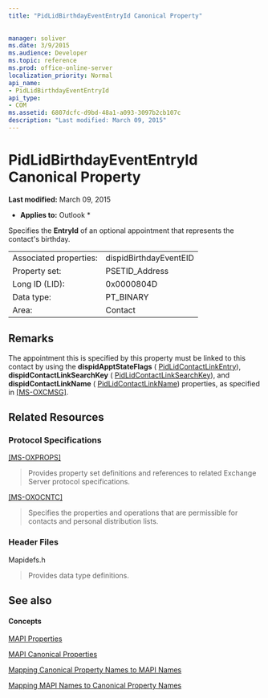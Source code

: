 ```yaml
---
title: "PidLidBirthdayEventEntryId Canonical Property"
 
 
manager: soliver
ms.date: 3/9/2015
ms.audience: Developer
ms.topic: reference
ms.prod: office-online-server
localization_priority: Normal
api_name:
- PidLidBirthdayEventEntryId
api_type:
- COM
ms.assetid: 6807dcfc-d9bd-48a1-a093-3097b2cb107c
description: "Last modified: March 09, 2015"
---
```


# PidLidBirthdayEventEntryId Canonical Property

 **Last modified:** March 09, 2015 
  
 * **Applies to:** Outlook * 
  
Specifies the **EntryId** of an optional appointment that represents the contact's birthday. 
  
|||
|:-----|:-----|
|Associated properties:  <br/> |dispidBirthdayEventEID  <br/> |
|Property set:  <br/> |PSETID_Address  <br/> |
|Long ID (LID):  <br/> |0x0000804D  <br/> |
|Data type:  <br/> |PT_BINARY  <br/> |
|Area:  <br/> |Contact  <br/> |
   
## Remarks

The appointment this is specified by this property must be linked to this contact by using the **dispidApptStateFlags** ( [PidLidContactLinkEntry](pidlidcontactlinkentry-canonical-property.md)), **dispidContactLinkSearchKey** ( [PidLidContactLinkSearchKey](pidlidcontactlinksearchkey-canonical-property.md)), and **dispidContactLinkName** ( [PidLidContactLinkName](pidlidcontactlinkname-canonical-property.md)) properties, as specified in [[MS-OXCMSG]](http://msdn.microsoft.com/library/7fd7ec40-deec-4c06-9493-1bc06b349682%28Office.15%29.aspx).
  
## Related Resources

### Protocol Specifications

[[MS-OXPROPS]](http://msdn.microsoft.com/library/f6ab1613-aefe-447d-a49c-18217230b148%28Office.15%29.aspx)
  
> Provides property set definitions and references to related Exchange Server protocol specifications.
    
[[MS-OXOCNTC]](http://msdn.microsoft.com/library/9b636532-9150-4836-9635-9c9b756c9ccf%28Office.15%29.aspx)
  
> Specifies the properties and operations that are permissible for contacts and personal distribution lists.
    
### Header Files

Mapidefs.h
  
> Provides data type definitions.
    
## See also

#### Concepts

[MAPI Properties](mapi-properties.md)
  
[MAPI Canonical Properties](mapi-canonical-properties.md)
  
[Mapping Canonical Property Names to MAPI Names](mapping-canonical-property-names-to-mapi-names.md)
  
[Mapping MAPI Names to Canonical Property Names](mapping-mapi-names-to-canonical-property-names.md)

